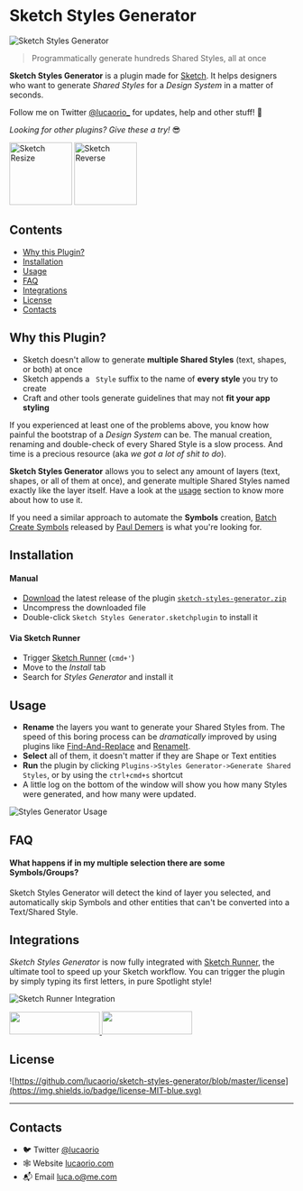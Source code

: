 # Sketch Styles Generator
![Sketch Styles Generator](https://raw.githubusercontent.com/lucaorio/sketch-styles-generator/master/images/img-header.jpg)
> Programmatically generate hundreds Shared Styles, all at once

**Sketch Styles Generator** is a plugin made for [Sketch](http://sketchapp.com). It helps designers who want to generate *Shared Styles* for a *Design System* in a matter of seconds.

Follow me on Twitter [@lucaorio_](https://twitter.com/lucaorio_) for updates, help and other stuff! 🎉

*Looking for other plugins? Give these a try!* 😎

[<img alt="Sketch Resize" src="https://raw.githubusercontent.com/lucaorio/sketch-styles-generator/master/images/img-sketch-resize.jpg" height="111px"/>](https://github.com/lucaorio/sketch-resize)
[<img alt="Sketch Reverse" src="https://raw.githubusercontent.com/lucaorio/sketch-styles-generator/master/images/img-sketch-reverse.jpg" height="111px"/>](https://github.com/lucaorio/sketch-reverse)

## Contents
- [Why this Plugin?](#why-this-plugin)
- [Installation](#installation)
- [Usage](#usage)
- [FAQ](#faq)
- [Integrations](#integrations)
- [License](#license)
- [Contacts](#contacts)

## Why this Plugin?
* Sketch doesn't allow to generate **multiple Shared Styles** (text, shapes, or both) at once
* Sketch appends a ` Style` suffix to the name of **every style** you try to create
* Craft and other tools generate guidelines that may not **fit your app styling**

If you experienced at least one of the problems above, you know how painful the bootstrap of a *Design System* can be. The manual creation, renaming and double-check of every Shared Style is a slow process. And time is a precious resource (aka *we got a lot of shit to do*).

**Sketch Styles Generator** allows you to select any amount of layers (text, shapes, or all of them at once), and generate multiple Shared Styles named exactly like the layer itself. Have a look at the [usage](#usage) section to know more about how to use it.

If you need a similar approach to automate the **Symbols** creation, [Batch Create Symbols](https://github.com/demersdesigns/sketch-batch-create-symbols) released by [Paul Demers](https://twitter.com/demersdesigns) is what you're looking for.

## Installation
#### Manual
* [Download](https://github.com/lucaorio/sketch-styles-generator/releases/latest) the latest release of the plugin [`sketch-styles-generator.zip`](https://github.com/lucaorio/sketch-styles-generator/releases/latest)
* Uncompress the downloaded file
* Double-click `Sketch Styles Generator.sketchplugin` to install it

#### Via Sketch Runner
* Trigger [Sketch Runner](http://bit.ly/SketchRunnerWebsite) (`cmd+'`)
* Move to the *Install* tab
* Search for *Styles Generator* and install it

## Usage
* **Rename** the layers you want to generate your Shared Styles from. The speed of this boring process can be *dramatically* improved by using plugins like [Find-And-Replace](https://github.com/mscodemonkey/Sketch-Find-And-Replace) and [RenameIt](https://github.com/rodi01/RenameIt).
* **Select** all of them, it doesn't matter if they are Shape or Text entities
* **Run** the plugin by clicking `Plugins->Styles Generator->Generate Shared Styles`, or by using the `ctrl+cmd+s` shortcut
* A little log on the bottom of the window will show you how many Styles were generated, and how many were updated.

![Styles Generator Usage](https://raw.githubusercontent.com/lucaorio/sketch-styles-generator/master/images/img-usage.gif)

## FAQ
#### What happens if in my multiple selection there are some Symbols/Groups?
Sketch Styles Generator will detect the kind of layer you selected, and automatically skip Symbols and other entities that can't be converted into a Text/Shared Style.

## Integrations
*Sketch Styles Generator* is now fully integrated with [Sketch Runner](http://bit.ly/SketchRunnerWebsite), the ultimate tool to speed up your Sketch workflow. You can trigger the plugin by simply typing its first letters, in pure Spotlight style!

![Sketch Runner Integration](https://raw.githubusercontent.com/lucaorio/sketch-styles-generator/master/images/img-sketch-runner.jpg)

<a href="http://bit.ly/SketchRunnerWebsite">
  <img width="160" height="40" src="http://sketchrunner.com/img/badge_blue.png">
</a>

<a href="https://sketchpacks.com/lucaorio/sketch-styles-generator/install">
  <img width="160" height="41" src="http://sketchpacks-com.s3.amazonaws.com/assets/badges/sketchpacks-badge-install.png" >
</a>

## License
![https://github.com/lucaorio/sketch-styles-generator/blob/master/license](https://img.shields.io/badge/license-MIT-blue.svg)

***

## Contacts
* 🐦 Twitter [@lucaorio](http://twitter.com/@lucaorio_)
* 🕸 Website [lucaorio.com](http://lucaorio.com)
* 📬 Email [luca.o@me.com](mailto:luca.o@me.com)
